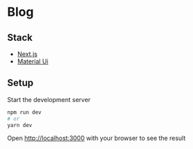 # Blog

## Stack

- [Next.js](https://nextjs.org)
- [Material Ui](https://mui.com/)

## Setup

Start the development server

```bash
npm run dev
# or
yarn dev
```

Open [http://localhost:3000](http://localhost:3000) with your browser to see the result

